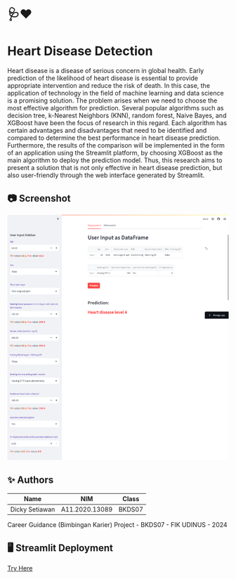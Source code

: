 # 🩺❤️
# Heart Disease Detection
Heart disease is a disease of serious concern in global health. Early prediction of the likelihood of heart disease is essential to provide appropriate intervention and reduce the risk of death. In this case, the application of technology in the field of machine learning and data science is a promising solution. The problem arises when we need to choose the most effective algorithm for prediction. Several popular algorithms such as decision tree, k-Nearest Neighbors (KNN), random forest, Naive Bayes, and XGBoost have been the focus of research in this regard. Each algorithm has certain advantages and disadvantages that need to be identified and compared to determine the best performance in heart disease prediction. Furthermore, the results of the comparison will be implemented in the form of an application using the Streamlit platform, by choosing XGBoost as the main algorithm to deploy the prediction model. Thus, this research aims to present a solution that is not only effective in heart disease prediction, but also user-friendly through the web interface generated by Streamlit.

## 📷 Screenshot
![Streamlit Screenshoot](/screenshoot_streamlit.png)

## ✨ Authors

|         Name         |         NIM        |    Class    |
| -------------------- | ------------------ | ----------- |
| Dicky Setiawan       | A11.2020.13089     | BKDS07      |

Career Guidance (Bimbingan Karier) Project - BKDS07 - FIK UDINUS - 2024

## 🖥️ Streamlit Deployment

[Try Here](https://heart-disease-detection-a11202013089.streamlit.app/)
